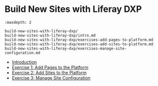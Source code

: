# Build New Sites with Liferay DXP 

```{toctree}
:maxdepth: 2

build-new-sites-with-liferay-dxp/ 
build-new-sites-with-liferay-dxp/intro.md 
build-new-sites-with-liferay-dxp/exercises-add-pages-to-platform.md 
build-new-sites-with-liferay-dxp/exercises-add-sites-to-platform.md 
build-new-sites-with-liferay-dxp/exercises-manage-site-configuration.md 
```

* [Introduction](./build-new-sites-with-liferay-dxp/intro.md) 
* [Exercise 1: Add Pages to the Platform](./build-new-sites-with-liferay-dxp/exercises-add-pages-to-platform.md) 
* [Exercise 2: Add Sites to the Platform](./build-new-sites-with-liferay-dxp/exercises-add-sites-to-platform.md) 
* [Exercise 3: Manage Site Configuration](./build-new-sites-with-liferay-dxp/exercises-manage-site-configuration.md) 
